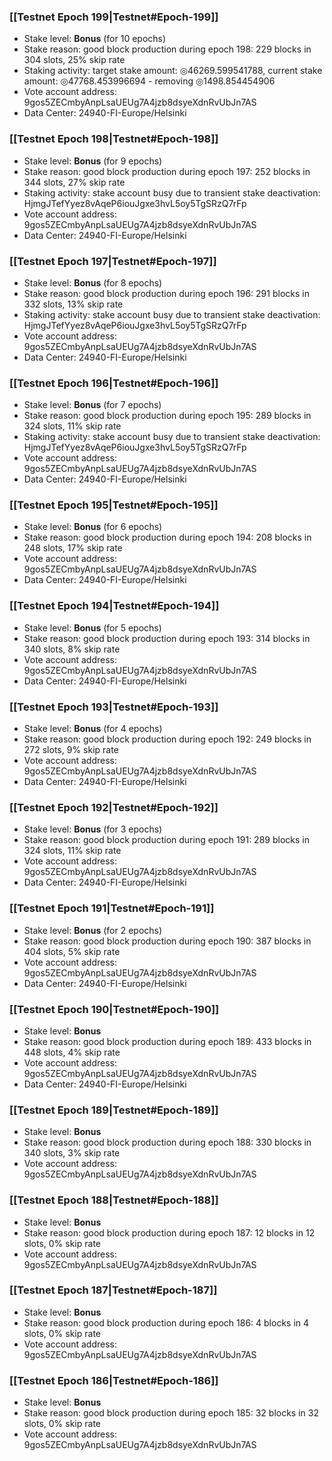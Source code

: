 ### [[Testnet Epoch 199|Testnet#Epoch-199]]
* Stake level: **Bonus** (for 10 epochs)
* Stake reason: good block production during epoch 198: 229 blocks in 304 slots, 25% skip rate
* Staking activity: target stake amount: ◎46269.599541788, current stake amount: ◎47768.453996694 - removing ◎1498.854454906
* Vote account address: 9gos5ZECmbyAnpLsaUEUg7A4jzb8dsyeXdnRvUbJn7AS
* Data Center: 24940-FI-Europe/Helsinki
### [[Testnet Epoch 198|Testnet#Epoch-198]]
* Stake level: **Bonus** (for 9 epochs)
* Stake reason: good block production during epoch 197: 252 blocks in 344 slots, 27% skip rate
* Staking activity: stake account busy due to transient stake deactivation: HjmgJTefYyez8vAqeP6iouJgxe3hvL5oy5TgSRzQ7rFp
* Vote account address: 9gos5ZECmbyAnpLsaUEUg7A4jzb8dsyeXdnRvUbJn7AS
* Data Center: 24940-FI-Europe/Helsinki
### [[Testnet Epoch 197|Testnet#Epoch-197]]
* Stake level: **Bonus** (for 8 epochs)
* Stake reason: good block production during epoch 196: 291 blocks in 332 slots, 13% skip rate
* Staking activity: stake account busy due to transient stake deactivation: HjmgJTefYyez8vAqeP6iouJgxe3hvL5oy5TgSRzQ7rFp
* Vote account address: 9gos5ZECmbyAnpLsaUEUg7A4jzb8dsyeXdnRvUbJn7AS
* Data Center: 24940-FI-Europe/Helsinki
### [[Testnet Epoch 196|Testnet#Epoch-196]]
* Stake level: **Bonus** (for 7 epochs)
* Stake reason: good block production during epoch 195: 289 blocks in 324 slots, 11% skip rate
* Staking activity: stake account busy due to transient stake deactivation: HjmgJTefYyez8vAqeP6iouJgxe3hvL5oy5TgSRzQ7rFp
* Vote account address: 9gos5ZECmbyAnpLsaUEUg7A4jzb8dsyeXdnRvUbJn7AS
* Data Center: 24940-FI-Europe/Helsinki
### [[Testnet Epoch 195|Testnet#Epoch-195]]
* Stake level: **Bonus** (for 6 epochs)
* Stake reason: good block production during epoch 194: 208 blocks in 248 slots, 17% skip rate
* Vote account address: 9gos5ZECmbyAnpLsaUEUg7A4jzb8dsyeXdnRvUbJn7AS
* Data Center: 24940-FI-Europe/Helsinki
### [[Testnet Epoch 194|Testnet#Epoch-194]]
* Stake level: **Bonus** (for 5 epochs)
* Stake reason: good block production during epoch 193: 314 blocks in 340 slots, 8% skip rate
* Vote account address: 9gos5ZECmbyAnpLsaUEUg7A4jzb8dsyeXdnRvUbJn7AS
* Data Center: 24940-FI-Europe/Helsinki
### [[Testnet Epoch 193|Testnet#Epoch-193]]
* Stake level: **Bonus** (for 4 epochs)
* Stake reason: good block production during epoch 192: 249 blocks in 272 slots, 9% skip rate
* Vote account address: 9gos5ZECmbyAnpLsaUEUg7A4jzb8dsyeXdnRvUbJn7AS
* Data Center: 24940-FI-Europe/Helsinki
### [[Testnet Epoch 192|Testnet#Epoch-192]]
* Stake level: **Bonus** (for 3 epochs)
* Stake reason: good block production during epoch 191: 289 blocks in 324 slots, 11% skip rate
* Vote account address: 9gos5ZECmbyAnpLsaUEUg7A4jzb8dsyeXdnRvUbJn7AS
* Data Center: 24940-FI-Europe/Helsinki
### [[Testnet Epoch 191|Testnet#Epoch-191]]
* Stake level: **Bonus** (for 2 epochs)
* Stake reason: good block production during epoch 190: 387 blocks in 404 slots, 5% skip rate
* Vote account address: 9gos5ZECmbyAnpLsaUEUg7A4jzb8dsyeXdnRvUbJn7AS
* Data Center: 24940-FI-Europe/Helsinki
### [[Testnet Epoch 190|Testnet#Epoch-190]]
* Stake level: **Bonus**
* Stake reason: good block production during epoch 189: 433 blocks in 448 slots, 4% skip rate
* Vote account address: 9gos5ZECmbyAnpLsaUEUg7A4jzb8dsyeXdnRvUbJn7AS
* Data Center: 24940-FI-Europe/Helsinki
### [[Testnet Epoch 189|Testnet#Epoch-189]]
* Stake level: **Bonus**
* Stake reason: good block production during epoch 188: 330 blocks in 340 slots, 3% skip rate
* Vote account address: 9gos5ZECmbyAnpLsaUEUg7A4jzb8dsyeXdnRvUbJn7AS
### [[Testnet Epoch 188|Testnet#Epoch-188]]
* Stake level: **Bonus**
* Stake reason: good block production during epoch 187: 12 blocks in 12 slots, 0% skip rate
* Vote account address: 9gos5ZECmbyAnpLsaUEUg7A4jzb8dsyeXdnRvUbJn7AS
### [[Testnet Epoch 187|Testnet#Epoch-187]]
* Stake level: **Bonus**
* Stake reason: good block production during epoch 186: 4 blocks in 4 slots, 0% skip rate
* Vote account address: 9gos5ZECmbyAnpLsaUEUg7A4jzb8dsyeXdnRvUbJn7AS
### [[Testnet Epoch 186|Testnet#Epoch-186]]
* Stake level: **Bonus**
* Stake reason: good block production during epoch 185: 32 blocks in 32 slots, 0% skip rate
* Vote account address: 9gos5ZECmbyAnpLsaUEUg7A4jzb8dsyeXdnRvUbJn7AS